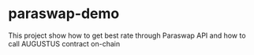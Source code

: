 # paraswap-demo
This project show how to get best rate through Paraswap API and how to call AUGUSTUS contract on-chain
